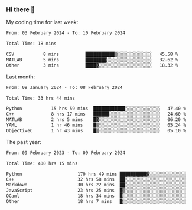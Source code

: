 ### Hi there 👋

My coding time for last week:

<!--START_SECTION:week-->

```txt
From: 03 February 2024 - To: 10 February 2024

Total Time: 18 mins

CSV           8 mins          ███████████▒░░░░░░░░░░░░░   45.58 %
MATLAB        5 mins          ████████░░░░░░░░░░░░░░░░░   32.62 %
Other         3 mins          ████▓░░░░░░░░░░░░░░░░░░░░   18.32 %
```

<!--END_SECTION:week-->

Last month:

<!--START_SECTION:month-->

```txt
From: 09 January 2024 - To: 08 February 2024

Total Time: 33 hrs 44 mins

Python           15 hrs 59 mins  ████████████░░░░░░░░░░░░░   47.40 %
C++              8 hrs 17 mins   ██████░░░░░░░░░░░░░░░░░░░   24.60 %
MATLAB           2 hrs 5 mins    █▓░░░░░░░░░░░░░░░░░░░░░░░   06.20 %
YAML             1 hr 46 mins    █▒░░░░░░░░░░░░░░░░░░░░░░░   05.24 %
ObjectiveC       1 hr 43 mins    █▒░░░░░░░░░░░░░░░░░░░░░░░   05.10 %
```

<!--END_SECTION:month-->

The past year:

<!--START_SECTION:year-->

```txt
From: 09 February 2023 - To: 09 February 2024

Total Time: 400 hrs 15 mins

Python                     170 hrs 49 mins ██████████▓░░░░░░░░░░░░░░   42.68 %
C++                        32 hrs 58 mins  ██░░░░░░░░░░░░░░░░░░░░░░░   08.24 %
Markdown                   30 hrs 22 mins  ██░░░░░░░░░░░░░░░░░░░░░░░   07.59 %
JavaScript                 23 hrs 25 mins  █▒░░░░░░░░░░░░░░░░░░░░░░░   05.85 %
OCaml                      18 hrs 34 mins  █░░░░░░░░░░░░░░░░░░░░░░░░   04.64 %
Other                      18 hrs 7 mins   █░░░░░░░░░░░░░░░░░░░░░░░░   04.53 %
```

<!--END_SECTION:year-->
